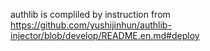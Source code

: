 authlib is compliled by instruction from
https://github.com/yushijinhun/authlib-injector/blob/develop/README.en.md#deploy
